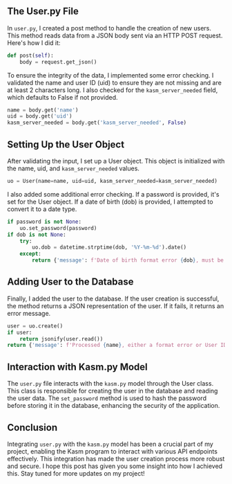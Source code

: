 ## The User.py File

In `user.py`, I created a post method to handle the creation of new users. This method reads data from a JSON body sent via an HTTP POST request. Here's how I did it:
```python
def post(self):
    body = request.get_json()
```

To ensure the integrity of the data, I implemented some error checking. I validated the name and user ID (uid) to ensure they are not missing and are at least 2 characters long. I also checked for the `kasm_server_needed` field, which defaults to False if not provided.
```python
name = body.get('name')
uid = body.get('uid')
kasm_server_needed = body.get('kasm_server_needed', False)
```

## Setting Up the User Object

After validating the input, I set up a User object. This object is initialized with the name, uid, and `kasm_server_needed` values.
```python
uo = User(name=name, uid=uid, kasm_server_needed=kasm_server_needed)
```

I also added some additional error checking. If a password is provided, it's set for the User object. If a date of birth (dob) is provided, I attempted to convert it to a date type.
```python
if password is not None:
    uo.set_password(password)
if dob is not None:
    try:
        uo.dob = datetime.strptime(dob, '%Y-%m-%d').date()
    except:
        return {'message': f'Date of birth format error {dob}, must be mm-dd-yyyy'}, 400
```

## Adding User to the Database

Finally, I added the user to the database. If the user creation is successful, the method returns a JSON representation of the user. If it fails, it returns an error message.
```python
user = uo.create()
if user:
    return jsonify(user.read())
return {'message': f'Processed {name}, either a format error or User ID {uid} is duplicate'}, 400
```

## Interaction with Kasm.py Model

The `user.py` file interacts with the `kasm.py` model through the User class. This class is responsible for creating the user in the database and reading the user data. The `set_password` method is used to hash the password before storing it in the database, enhancing the security of the application.

## Conclusion

Integrating `user.py` with the `kasm.py` model has been a crucial part of my project, enabling the Kasm program to interact with various API endpoints effectively. This integration has made the user creation process more robust and secure. I hope this post has given you some insight into how I achieved this. Stay tuned for more updates on my project!